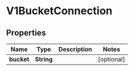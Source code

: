 

# V1BucketConnection


## Properties

Name | Type | Description | Notes
------------ | ------------- | ------------- | -------------
**bucket** | **String** |  |  [optional]



